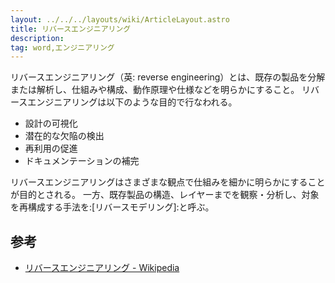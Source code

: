 ```yaml
---
layout: ../../../layouts/wiki/ArticleLayout.astro
title: リバースエンジニアリング
description:
tag: word,エンジニアリング
---
```


リバースエンジニアリング（英: reverse engineering）とは、既存の製品を分解または解析し、仕組みや構成、動作原理や仕様などを明らかにすること。
リバースエンジニアリングは以下のような目的で行なわれる。

- 設計の可視化
- 潜在的な欠陥の検出
- 再利用の促進
- ドキュメンテーションの補完

リバースエンジニアリングはさまざまな観点で仕組みを細かに明らかにすることが目的とされる。
一方、既存製品の構造、レイヤーまでを観察・分析し、対象を再構成する手法を:[リバースモデリング]:と呼ぶ。

## 参考

- [リバースエンジニアリング - Wikipedia](https://ja.wikipedia.org/wiki/%E3%83%AA%E3%83%90%E3%83%BC%E3%82%B9%E3%82%A8%E3%83%B3%E3%82%B8%E3%83%8B%E3%82%A2%E3%83%AA%E3%83%B3%E3%82%B0)


